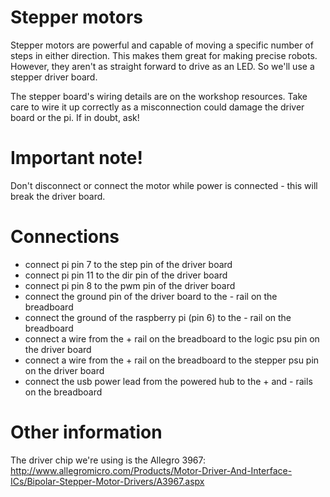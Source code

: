 # Stepper motors

Stepper motors are powerful and capable of moving a specific number of steps in either direction. This makes them great for making precise robots. However, they aren't as straight forward to drive as an LED. So we'll use a stepper driver board.

The stepper board's wiring details are on the workshop resources. Take care to wire it up correctly as a misconnection could damage the driver board or the pi. If in doubt, ask!

# Important note!

Don't disconnect or connect the motor while power is connected - this will break the driver board.

# Connections

* connect pi pin 7 to the step pin of the driver board
* connect pi pin 11 to the dir pin of the driver board
* connect pi pin 8 to the pwm pin of the driver board
* connect the ground pin of the driver board to the - rail on the breadboard
* connect the ground of the raspberry pi (pin 6) to the - rail on the breadboard
* connect a wire from the + rail on the breadboard to the logic psu pin on the driver board
* connect a wire from the + rail on the breadboard to the stepper psu pin on the driver board
* connect the usb power lead from the powered hub to the + and - rails on the breadboard

# Other information

The driver chip we're using is the Allegro 3967: http://www.allegromicro.com/Products/Motor-Driver-And-Interface-ICs/Bipolar-Stepper-Motor-Drivers/A3967.aspx
